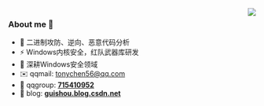 <img align="right" src="https://github-readme-stats.vercel.app/api?username=tonychen56&theme=default&show_icons=true"/>

### About me 👋

- 🔭 二进制攻防、逆向、恶意代码分析  
- ⚡ Windows内核安全，红队武器库研发
- 🌱 深耕Windows安全领域
- ✉️ qqmail: tonychen56@qq.com
- 💬 qqgroup: **[715410952](https://jq.qq.com/?_wv=1027&k=ZKEuSv76)**
- 💬 blog: **[guishou.blog.csdn.net](https://blog.csdn.net/qq_38474570)**

